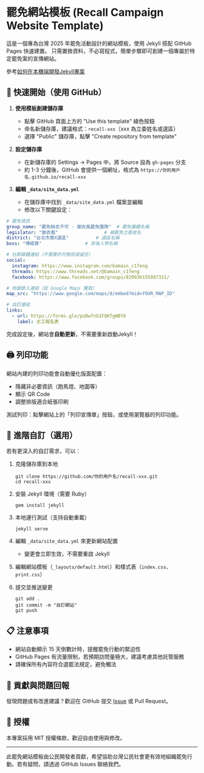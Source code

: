 # 罷免網站模板 (Recall Campaign Website Template)

這是一個專為台灣 2025 年罷免活動設計的網站模板，使用 Jekyll 搭配 GitHub Pages 快速建置。
只需置換資料，不必寫程式，簡單步驟即可創建一個專屬於特定罷免案的宣傳網站。

參考[如何在本機端開發Jekyll專案](https://chatgpt.com/share/67f45de4-88fc-800b-8f64-0dea63b84771)

## 🚀 快速開始（使用 GitHub）

1. **使用模板創建儲存庫**
   - 點擊 GitHub 頁面上方的 "Use this template" 綠色按鈕
   - 命名新儲存庫，建議格式：`recall-xxx`（xxx 為立委姓名或選區）
   - 選擇 "Public" 儲存庫，點擊 "Create repository from template"

2. **設定儲存庫**
   - 在新儲存庫的 Settings → Pages 中，將 Source 設為 `gh-pages` 分支
   - 約 1-3 分鐘後，GitHub 會提供一個網址，格式為 `https://你的用戶名.github.io/recall-xxx`

3. **編輯 `_data/site_data.yml`**
   - 在儲存庫中找到 `_data/site_data.yml` 檔案並編輯
   - 修改以下關鍵設定：

```yaml
# 罷免資訊
group_name: "罷免缺衣不可 - 謝衣鳯罷免團隊"  # 罷免團體名稱
legislator: "謝衣鳳"                 # 被罷免立委姓名
district: "台北市第X選區"          # 選區名稱
boss: "傅崐萁"                # 背後人物名稱

# 社群媒體連結（不需要的可刪除或留空）
social:
  instagram: https://www.instagram.com/bamain_c1feng
  threads: https://www.threads.net/@bamain_c1feng
  facebook: https://www.facebook.com/groups/829936155897331/

# 地圖嵌入連結（從 Google Maps 獲取）
map_src: "https://www.google.com/maps/d/embed?mid=YOUR_MAP_ID"

# 自訂連結
links:
  - url: https://forms.gle/poDwfnG1FQKfgWBY6
    label: 志工報名表
```

完成設定後，網站會**自動更新**，不需要重新啟動Jekyll！


## 🖨 列印功能

網站內建的列印功能會自動優化版面配置：
- 隱藏非必要資訊（跑馬燈、地圖等）
- 顯示 QR Code
- 調整排版適合紙張印刷

測試列印：點擊網站上的「列印宣傳單」按鈕，或使用瀏覽器的列印功能。


## 🧩 進階自訂（選用）

若有更深入的自訂需求，可以：

1. 克隆儲存庫到本地
   ```
   git clone https://github.com/你的用戶名/recall-xxx.git
   cd recall-xxx
   ```

2. 安裝 Jekyll 環境（需要 Ruby）
   ```
   gem install jekyll
   ```

3. 本地運行測試（支持自動重載）
   ```
   jekyll serve
   ```

4. 編輯 `_data/site_data.yml` 來更新網站配置
   - 變更會立即生效，不需要重啟 Jekyll

5. 編輯網站模板（`_layouts/default.html`）和樣式表（`index.css`、`print.css`）

6. 提交並推送變更
   ```
   git add .
   git commit -m "自訂網站"
   git push
   ```

## 📋 注意事項

- 網站自動顯示 15 天倒數計時，提醒罷免行動的緊迫性
- GitHub Pages 有流量限制，若預期訪問量極大，建議考慮其他託管服務
- 請確保所有內容符合選罷法規定，避免觸法

## 🤝 貢獻與問題回報

發現問題或有改進建議？歡迎在 GitHub 提交 [Issue](https://github.com/bestian/recall-template/issues) 或 Pull Request。

## 📜 授權

本專案採用 MIT 授權條款，歡迎自由使用與修改。

---

此罷免網站模板由公民開發者貢獻，希望協助台灣公民社會更有效地組織罷免行動。若有疑問，請透過 GitHub Issues 聯絡我們。
